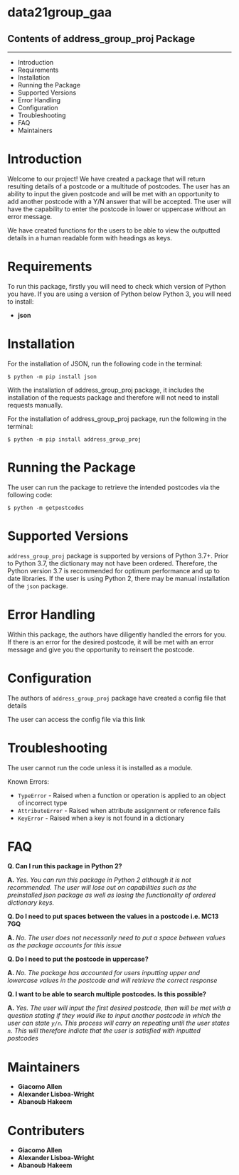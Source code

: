 # data21group_gaa

## **Contents of address_group_proj Package**

---------------------------------------

- Introduction 
- Requirements 
- Installation 
- Running the Package
- Supported Versions
- Error Handling
- Configuration 
- Troubleshooting 
- FAQ 
- Maintainers 

# **Introduction**

Welcome to our project! We have created a package that will return resulting details of a postcode or a multitude of postcodes. The user has an ability to input the given postcode and will be met with an opportunity to add another postcode with a Y/N answer that will be accepted. The user will have the capability to enter the postcode in lower or uppercase without an error message. 

We have created functions for the users to be able to view the outputted details in a human readable form with headings as keys.  



# **Requirements**

To run this package, firstly you will need to check which version of Python you have. If you are using a version of Python below Python 3, you will need to install: 

- **json** 



# **Installation**

For the installation of JSON, run the following code in the terminal: 

`$ python -m pip install json`


With the installation of address_group_proj package, it includes the installation of the requests package and therefore will not need to install requests manually. 

For the installation of address_group_proj package, run the following in the terminal: 

`$ python -m pip install address_group_proj` 


# **Running the Package**

The user can run the package to retrieve the intended postcodes via the following code: 

`$ python -m getpostcodes`


# **Supported Versions**

`address_group_proj` package is supported by versions of Python 3.7+. Prior to Python 3.7, the dictionary may not have been ordered. Therefore, the Python version 3.7 is recommended for optimum performance and up to date libraries. If the user is using Python 2, there may be manual installation of the `json` package. 


# **Error Handling**

Within this package, the authors have diligently handled the errors for you. If there is an error for the desired postcode, it will be met with an error message and give you the opportunity to reinsert the postcode. 


# **Configuration**

The authors of `address_group_proj` package have created a config file that details 

The user can access the config file via this link


# **Troubleshooting**

The user cannot run the code unless it is installed as a module. 

Known Errors: 
- `TypeError` - Raised when a function or operation is applied to an object of incorrect type
- `AttributeError` - Raised when attribute assignment or reference fails
- `KeyError` - Raised when a key is not found in a dictionary



# **FAQ**

**Q. Can I run this package in Python 2?**

**A.** *Yes. You can run this package in Python 2 although it is not recommended. The user will lose out on capabilities such as the preinstalled json package as well as losing the functionality of ordered dictionary keys.*


**Q. Do I need to put spaces between the values in a postcode i.e. MC13 7GQ**

**A.** *No. The user does not necessarily need to put a space between values as the package accounts for this issue* 


**Q. Do I need to put the postcode in uppercase?**

**A.** *No. The package has accounted for users inputting upper and lowercase values in the postcode and will retrieve the correct response* 


**Q. I want to be able to search multiple postcodes. Is this possible?** 

**A.** *Yes. The user will input the first desired postcode, then will be met with a question stating if they would like to input another postcode in which the user can state `y/n`. This process will carry on repeating until the user states `n`. This will therefore indicte that the user is satisfied with inputted postcodes* 



# **Maintainers**
- __Giacomo Allen__ 
- __Alexander Lisboa-Wright__
- __Abanoub Hakeem__



# **Contributers**

- __Giacomo Allen__ 
- __Alexander Lisboa-Wright__
- __Abanoub Hakeem__



